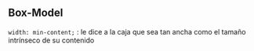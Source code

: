 
## Box-Model


`width: min-content;`  : le dice a la caja que sea tan ancha como el tamaño intrínseco de su contenido
